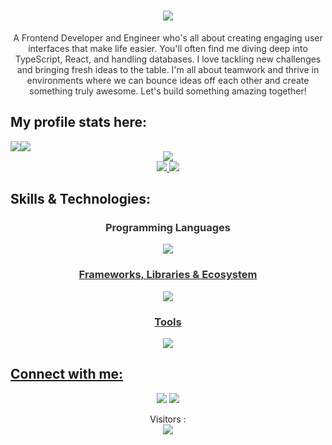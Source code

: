 <!-- Header
<p align="center">
  <img src="assets/Bottom_up.svg">
</p>
 -->
 
<!-- GitHub Profile -->
<div align="center">
  <h1>
    <a href="https://github.com/Titus210/Titus210">
      <img src="https://readme-typing-svg.herokuapp.com?font=Fira+Code&weight=500&size=40&pause=1000&color=blue&center=true&vCenter=true&width=435&height=70&lines=Hello%2C+I'm+Titus%F0%9F%91%8B">
    </a>
  </h1>
</div>

<div align="center">
  <p style="color: #333;">
A Frontend Developer and Engineer who's all about creating engaging user interfaces that make life easier. You'll often find me diving deep into TypeScript, React, and handling databases. I love tackling new challenges and bringing fresh ideas to the table. I'm all about teamwork and thrive in environments where we can bounce ideas off each other and create something truly awesome. Let's build something amazing together!
  </p>
</div>

<!-- Profile Stats -->
## My profile stats here:

<div align="center">
  <a href="https://github.com/Titus210" style ="display: flex; justify-content: justify-around;">
   <img src="http://github-profile-summary-cards.vercel.app/api/cards/profile-details?username=Titus210&theme=slateorange" /> 
      <img src="http://github-profile-summary-cards.vercel.app/api/cards/productive-time?username=Titus210&theme=slateorange" />
  </a>

</div>


<div align="center">
  <a href="https://github.com/Titus210">
    <img src="https://github-readme-streak-stats.herokuapp.com?user=Titus210&theme=rising-sun&hide_border=true" />
  </a>
</div>

<div align="center">
  <a href="https://github.com/Titus210">
    <img src="http://github-profile-summary-cards.vercel.app/api/cards/stats?username=Titus210&theme=slateorange" />
    <img src="http://github-profile-summary-cards.vercel.app/api/cards/most-commit-language?username=Titus210&theme=slateorange" />
  </a>
</div>

<!-- Skills & Technologies -->
## Skills & Technologies:


<div align="center">
  <h3 style="color: #333;">Programming Languages</h3>
  <p align="center">
    <a href="https://github.com/Titus210?tab=repositories">
      <img src="https://skillicons.dev/icons?i=c,cpp,java,py,css,html,js,ts,r" />
      <br/>
  </p>

  <h3 style="color: #333;">Frameworks, Libraries & Ecosystem</h3>
  <p align="center">
    <a href="https://github.com/Titus210?tab=repositories">
      <img src="https://skillicons.dev/icons?i=nodejs,tailwind,bootstrap,react,redux,svelte,angular,nextjs,graphql,flask,django,express," />
      <br/>
  </p>

  <h3 style="color: #333;">Tools</h3>
  <p align="center">
    <a href="https://github.com/Titus210?tab=repositories">
      <img src="https://skillicons.dev/icons?i=postman,npm,jest,vite,cypress" />
      <br/>
  </p>
</div>

<!-- Connect with me -->
## Connect with me:

<div align="center">
  <p align="center">
    <a href="https://www.linkedin.com/in/titus-kiplagat-5146ba210/" target="_blank"><img src="https://img.shields.io/badge/-LinkedIn-%230077B5?style=for-the-badge&logo=linkedin&logoColor=white" target="_blank"></a> 
    <a href="mailto:titokiplagat50@gmail.com"><img src="https://img.shields.io/badge/-Gmail-%23333?style=for-the-badge&logo=gmail&logoColor=red" target="_blank"  margin ="12"></a> 
      </p>
</div>


<!-- Visitor Counter -->
<p align="center"> 
  Visitors :<br>
  <img src="https://profile-counter.glitch.me/Titus210-dev/count.svg" />
</p>
